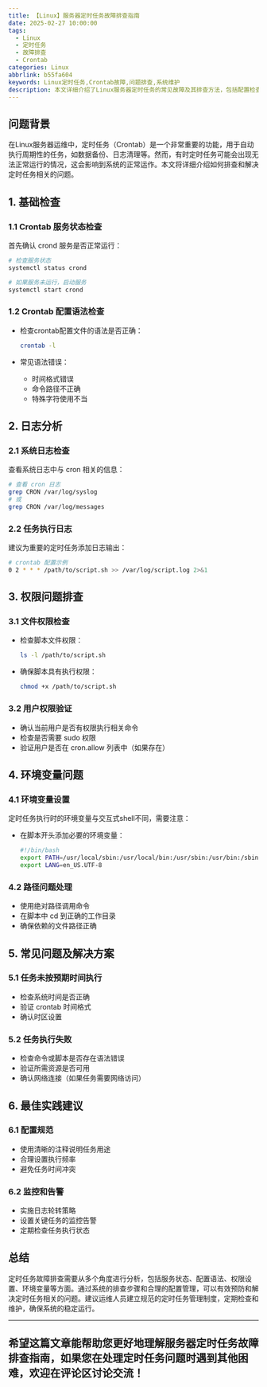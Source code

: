 ```yaml
---
title: 【Linux】服务器定时任务故障排查指南
date: 2025-02-27 10:00:00
tags:
  - Linux
  - 定时任务
  - 故障排查
  - Crontab
categories: Linux
abbrlink: b55fa604
keywords: Linux定时任务,Crontab故障,问题排查,系统维护
description: 本文详细介绍了Linux服务器定时任务的常见故障及其排查方法，包括配置检查、日志分析、权限验证等关键步骤，以及相应的解决方案和最佳实践建议。
---
```


## 问题背景

在Linux服务器运维中，定时任务（Crontab）是一个非常重要的功能，用于自动执行周期性的任务，如数据备份、日志清理等。然而，有时定时任务可能会出现无法正常运行的情况，这会影响到系统的正常运作。本文将详细介绍如何排查和解决定时任务相关的问题。

## 1. 基础检查

### 1.1 Crontab 服务状态检查

首先确认 crond 服务是否正常运行：

```bash
# 检查服务状态
systemctl status crond

# 如果服务未运行，启动服务
systemctl start crond
```

### 1.2 Crontab 配置语法检查

- 检查crontab配置文件的语法是否正确：
  ```bash
  crontab -l
  ```

- 常见语法错误：
  - 时间格式错误
  - 命令路径不正确
  - 特殊字符使用不当

## 2. 日志分析

### 2.1 系统日志检查

查看系统日志中与 cron 相关的信息：

```bash
# 查看 cron 日志
grep CRON /var/log/syslog
# 或
grep CRON /var/log/messages
```

### 2.2 任务执行日志

建议为重要的定时任务添加日志输出：

```bash
# crontab 配置示例
0 2 * * * /path/to/script.sh >> /var/log/script.log 2>&1
```

## 3. 权限问题排查

### 3.1 文件权限检查

- 检查脚本文件权限：
  ```bash
  ls -l /path/to/script.sh
  ```

- 确保脚本具有执行权限：
  ```bash
  chmod +x /path/to/script.sh
  ```

### 3.2 用户权限验证

- 确认当前用户是否有权限执行相关命令
- 检查是否需要 sudo 权限
- 验证用户是否在 cron.allow 列表中（如果存在）

## 4. 环境变量问题

### 4.1 环境变量设置

定时任务执行时的环境变量与交互式shell不同，需要注意：

- 在脚本开头添加必要的环境变量：
  ```bash
  #!/bin/bash
  export PATH=/usr/local/sbin:/usr/local/bin:/usr/sbin:/usr/bin:/sbin:/bin
  export LANG=en_US.UTF-8
  ```

### 4.2 路径问题处理

- 使用绝对路径调用命令
- 在脚本中 cd 到正确的工作目录
- 确保依赖的文件路径正确

## 5. 常见问题及解决方案

### 5.1 任务未按预期时间执行

- 检查系统时间是否正确
- 验证 crontab 时间格式
- 确认时区设置

### 5.2 任务执行失败

- 检查命令或脚本是否存在语法错误
- 验证所需资源是否可用
- 确认网络连接（如果任务需要网络访问）

## 6. 最佳实践建议

### 6.1 配置规范

- 使用清晰的注释说明任务用途
- 合理设置执行频率
- 避免任务时间冲突

### 6.2 监控和告警

- 实施日志轮转策略
- 设置关键任务的监控告警
- 定期检查任务执行状态

## 总结

定时任务故障排查需要从多个角度进行分析，包括服务状态、配置语法、权限设置、环境变量等方面。通过系统的排查步骤和合理的配置管理，可以有效预防和解决定时任务相关的问题。建议运维人员建立规范的定时任务管理制度，定期检查和维护，确保系统的稳定运行。

---

希望这篇文章能帮助您更好地理解服务器定时任务故障排查指南，如果您在处理定时任务问题时遇到其他困难，欢迎在评论区讨论交流！
---